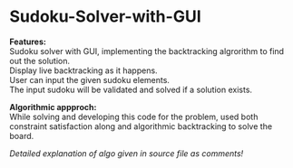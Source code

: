 # Sudoku-Solver-with-GUI
**Features:** </br>
Sudoku solver with GUI, implementing the backtracking algrorithm to find out the solution. </br>
Display live backtracking as it happens. </br>
User can input the given sudoku elements.</br>
The input sudoku will be validated and solved if a solution exists.</br>


**Algorithmic appproch:**</br>
While solving and developing this code for the problem, used both constraint satisfaction along and algorithmic backtracking to solve the board.

*Detailed explanation of algo given in source file as comments!*

